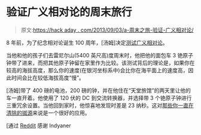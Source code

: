 # 验证广义相对论的周末旅行

> 原文:[https://hack aday . com/2013/09/03/a-周末之旅-验证-广义相对论/](https://hackaday.com/2013/09/03/a-weekend-trip-to-verify-general-relativity/)

8 年前，为了纪念相对论诞生 100 周年，[汤姆]决定[测试广义相对论](http://leapsecond.com/great2005/tour/)。

当他和他的孩子们去雷尼尔山(5400 英尺高)度周末时，他把他的面包车 3 铯原子钟带了进来，而把其他原子钟留在家里作为比较。该测试背后的理论是，如果你在较高的海拔高度，那么你的速度(在银河坐标系中)会比你在海平面上的速度高，因此时间会比在较低海拔高度“慢”。

[汤姆]带了 400 磅的电池，200 磅的钟，并在他住在“天堂旅馆”的两天里让他的车一直开着。他使用了 120 伏的 DC 到交流转换器，并选择带 3 个铯原子钟进行三重冗余设置。当他回到家时，他惊喜地发现时差是 23 纳秒。这对[那些你一直在清除的铷源](http://hackaday.com/2013/04/22/20-pounds-and-a-gut-feeling-yields-a-configurable-rubidium-atomic-clock-source/)来说是一个很好的应用。

[通过 [Reddit](http://www.reddit.com/r/RedditDayOf/comments/1lku7t/project_great_measuring_relativity_with_atomic/) 感谢 Indyaner